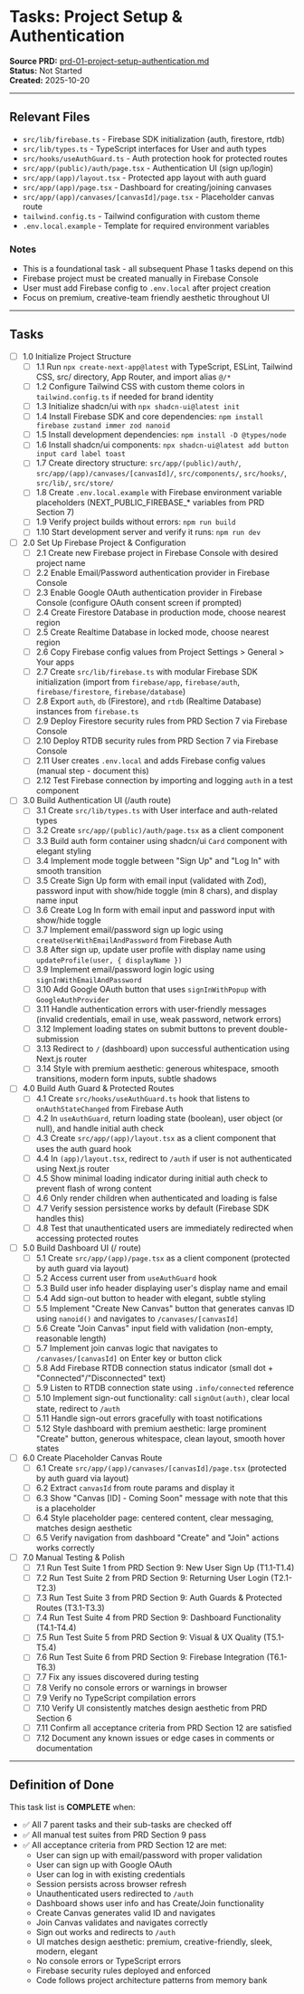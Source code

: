 # Tasks: Project Setup & Authentication

**Source PRD:** [prd-01-project-setup-authentication.md](./prd-01-project-setup-authentication.md)  
**Status:** Not Started  
**Created:** 2025-10-20

---

## Relevant Files

- `src/lib/firebase.ts` - Firebase SDK initialization (auth, firestore, rtdb)
- `src/lib/types.ts` - TypeScript interfaces for User and auth types
- `src/hooks/useAuthGuard.ts` - Auth protection hook for protected routes
- `src/app/(public)/auth/page.tsx` - Authentication UI (sign up/login)
- `src/app/(app)/layout.tsx` - Protected app layout with auth guard
- `src/app/(app)/page.tsx` - Dashboard for creating/joining canvases
- `src/app/(app)/canvases/[canvasId]/page.tsx` - Placeholder canvas route
- `tailwind.config.ts` - Tailwind configuration with custom theme
- `.env.local.example` - Template for required environment variables

### Notes

- This is a foundational task - all subsequent Phase 1 tasks depend on this
- Firebase project must be created manually in Firebase Console
- User must add Firebase config to `.env.local` after project creation
- Focus on premium, creative-team friendly aesthetic throughout UI

---

## Tasks

- [ ] 1.0 Initialize Project Structure
  - [ ] 1.1 Run `npx create-next-app@latest` with TypeScript, ESLint, Tailwind CSS, src/ directory, App Router, and import alias `@/*`
  - [ ] 1.2 Configure Tailwind CSS with custom theme colors in `tailwind.config.ts` if needed for brand identity
  - [ ] 1.3 Initialize shadcn/ui with `npx shadcn-ui@latest init`
  - [ ] 1.4 Install Firebase SDK and core dependencies: `npm install firebase zustand immer zod nanoid`
  - [ ] 1.5 Install development dependencies: `npm install -D @types/node`
  - [ ] 1.6 Install shadcn/ui components: `npx shadcn-ui@latest add button input card label toast`
  - [ ] 1.7 Create directory structure: `src/app/(public)/auth/`, `src/app/(app)/canvases/[canvasId]/`, `src/components/`, `src/hooks/`, `src/lib/`, `src/store/`
  - [ ] 1.8 Create `.env.local.example` with Firebase environment variable placeholders (NEXT_PUBLIC_FIREBASE_* variables from PRD Section 7)
  - [ ] 1.9 Verify project builds without errors: `npm run build`
  - [ ] 1.10 Start development server and verify it runs: `npm run dev`

- [ ] 2.0 Set Up Firebase Project & Configuration
  - [ ] 2.1 Create new Firebase project in Firebase Console with desired project name
  - [ ] 2.2 Enable Email/Password authentication provider in Firebase Console
  - [ ] 2.3 Enable Google OAuth authentication provider in Firebase Console (configure OAuth consent screen if prompted)
  - [ ] 2.4 Create Firestore Database in production mode, choose nearest region
  - [ ] 2.5 Create Realtime Database in locked mode, choose nearest region
  - [ ] 2.6 Copy Firebase config values from Project Settings > General > Your apps
  - [ ] 2.7 Create `src/lib/firebase.ts` with modular Firebase SDK initialization (import from `firebase/app`, `firebase/auth`, `firebase/firestore`, `firebase/database`)
  - [ ] 2.8 Export `auth`, `db` (Firestore), and `rtdb` (Realtime Database) instances from `firebase.ts`
  - [ ] 2.9 Deploy Firestore security rules from PRD Section 7 via Firebase Console
  - [ ] 2.10 Deploy RTDB security rules from PRD Section 7 via Firebase Console
  - [ ] 2.11 User creates `.env.local` and adds Firebase config values (manual step - document this)
  - [ ] 2.12 Test Firebase connection by importing and logging `auth` in a test component

- [ ] 3.0 Build Authentication UI (/auth route)
  - [ ] 3.1 Create `src/lib/types.ts` with User interface and auth-related types
  - [ ] 3.2 Create `src/app/(public)/auth/page.tsx` as a client component
  - [ ] 3.3 Build auth form container using shadcn/ui `Card` component with elegant styling
  - [ ] 3.4 Implement mode toggle between "Sign Up" and "Log In" with smooth transition
  - [ ] 3.5 Create Sign Up form with email input (validated with Zod), password input with show/hide toggle (min 8 chars), and display name input
  - [ ] 3.6 Create Log In form with email input and password input with show/hide toggle
  - [ ] 3.7 Implement email/password sign up logic using `createUserWithEmailAndPassword` from Firebase Auth
  - [ ] 3.8 After sign up, update user profile with display name using `updateProfile(user, { displayName })`
  - [ ] 3.9 Implement email/password login logic using `signInWithEmailAndPassword`
  - [ ] 3.10 Add Google OAuth button that uses `signInWithPopup` with `GoogleAuthProvider`
  - [ ] 3.11 Handle authentication errors with user-friendly messages (invalid credentials, email in use, weak password, network errors)
  - [ ] 3.12 Implement loading states on submit buttons to prevent double-submission
  - [ ] 3.13 Redirect to `/` (dashboard) upon successful authentication using Next.js router
  - [ ] 3.14 Style with premium aesthetic: generous whitespace, smooth transitions, modern form inputs, subtle shadows

- [ ] 4.0 Build Auth Guard & Protected Routes
  - [ ] 4.1 Create `src/hooks/useAuthGuard.ts` hook that listens to `onAuthStateChanged` from Firebase Auth
  - [ ] 4.2 In `useAuthGuard`, return loading state (boolean), user object (or null), and handle initial auth check
  - [ ] 4.3 Create `src/app/(app)/layout.tsx` as a client component that uses the auth guard hook
  - [ ] 4.4 In `(app)/layout.tsx`, redirect to `/auth` if user is not authenticated using Next.js router
  - [ ] 4.5 Show minimal loading indicator during initial auth check to prevent flash of wrong content
  - [ ] 4.6 Only render children when authenticated and loading is false
  - [ ] 4.7 Verify session persistence works by default (Firebase SDK handles this)
  - [ ] 4.8 Test that unauthenticated users are immediately redirected when accessing protected routes

- [ ] 5.0 Build Dashboard UI (/ route)
  - [ ] 5.1 Create `src/app/(app)/page.tsx` as a client component (protected by auth guard via layout)
  - [ ] 5.2 Access current user from `useAuthGuard` hook
  - [ ] 5.3 Build user info header displaying user's display name and email
  - [ ] 5.4 Add sign-out button to header with elegant, subtle styling
  - [ ] 5.5 Implement "Create New Canvas" button that generates canvas ID using `nanoid()` and navigates to `/canvases/[canvasId]`
  - [ ] 5.6 Create "Join Canvas" input field with validation (non-empty, reasonable length)
  - [ ] 5.7 Implement join canvas logic that navigates to `/canvases/[canvasId]` on Enter key or button click
  - [ ] 5.8 Add Firebase RTDB connection status indicator (small dot + "Connected"/"Disconnected" text)
  - [ ] 5.9 Listen to RTDB connection state using `.info/connected` reference
  - [ ] 5.10 Implement sign-out functionality: call `signOut(auth)`, clear local state, redirect to `/auth`
  - [ ] 5.11 Handle sign-out errors gracefully with toast notifications
  - [ ] 5.12 Style dashboard with premium aesthetic: large prominent "Create" button, generous whitespace, clean layout, smooth hover states

- [ ] 6.0 Create Placeholder Canvas Route
  - [ ] 6.1 Create `src/app/(app)/canvases/[canvasId]/page.tsx` (protected by auth guard via layout)
  - [ ] 6.2 Extract `canvasId` from route params and display it
  - [ ] 6.3 Show "Canvas [ID] - Coming Soon" message with note that this is a placeholder
  - [ ] 6.4 Style placeholder page: centered content, clear messaging, matches design aesthetic
  - [ ] 6.5 Verify navigation from dashboard "Create" and "Join" actions works correctly

- [ ] 7.0 Manual Testing & Polish
  - [ ] 7.1 Run Test Suite 1 from PRD Section 9: New User Sign Up (T1.1-T1.4)
  - [ ] 7.2 Run Test Suite 2 from PRD Section 9: Returning User Login (T2.1-T2.3)
  - [ ] 7.3 Run Test Suite 3 from PRD Section 9: Auth Guards & Protected Routes (T3.1-T3.3)
  - [ ] 7.4 Run Test Suite 4 from PRD Section 9: Dashboard Functionality (T4.1-T4.4)
  - [ ] 7.5 Run Test Suite 5 from PRD Section 9: Visual & UX Quality (T5.1-T5.4)
  - [ ] 7.6 Run Test Suite 6 from PRD Section 9: Firebase Integration (T6.1-T6.3)
  - [ ] 7.7 Fix any issues discovered during testing
  - [ ] 7.8 Verify no console errors or warnings in browser
  - [ ] 7.9 Verify no TypeScript compilation errors
  - [ ] 7.10 Verify UI consistently matches design aesthetic from PRD Section 6
  - [ ] 7.11 Confirm all acceptance criteria from PRD Section 12 are satisfied
  - [ ] 7.12 Document any known issues or edge cases in comments or documentation

---

## Definition of Done

This task list is **COMPLETE** when:

- ✅ All 7 parent tasks and their sub-tasks are checked off
- ✅ All manual test suites from PRD Section 9 pass
- ✅ All acceptance criteria from PRD Section 12 are met:
  - User can sign up with email/password with proper validation
  - User can sign up with Google OAuth
  - User can log in with existing credentials
  - Session persists across browser refresh
  - Unauthenticated users redirected to `/auth`
  - Dashboard shows user info and has Create/Join functionality
  - Create Canvas generates valid ID and navigates
  - Join Canvas validates and navigates correctly
  - Sign out works and redirects to `/auth`
  - UI matches design aesthetic: premium, creative-friendly, sleek, modern, elegant
  - No console errors or TypeScript errors
  - Firebase security rules deployed and enforced
  - Code follows project architecture patterns from memory bank


